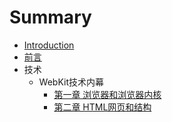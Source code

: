 # Summary

* [Introduction](README.md)
* [前言](preface.md)
* 技术
    * WebKit技术内幕
        * [第一章 浏览器和浏览器内核](frontend/WebKit/chapter_1.md)
        * [第二章 HTML网页和结构](frontend/WebKit/chapter_2.md)

